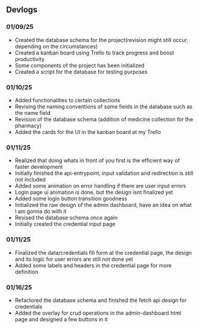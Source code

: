 <h2>Devlogs</h2>
<h3>01/09/25</h3>
<ul>
    <li>Created the database schema for the project(revision might still occur, depending on the circumstances)</li>
    <li>Created a kanban board using Trello to track progress and boost productivity</li>
    <li>Some components of the project has been initialized</li>
    <li>Created a script for the database for testing purposes</li>
</ul>
<h3>01/10/25</h3>
<ul>
    <li>Added functionalities to certain collections</li>
    <li>Revising the naming conventions of some fields in the database such as the name field</li>
    <li>Revision of the database schema (addition of medicine collection for the pharmacy)</li>
    <li>Added the cards for the UI in the kanban board at my Trello</li>
</ul>
<h3>01/11/25</h3>
<ul>
    <li>Realized that doing whats in front of you first is the efficient way of faster development</li>
    <li>Initially finished the api-entrypoint, input validation and redirection is still not included</li>
    <li>Added some animation on error handling if there are user input errors</li>
    <li>Login page ui animation is done, but the design isnt finalized yet</li>
    <li>Added some login button transition goodness</li>
    <li>Initialized the raw design of the admin dashboard, have an idea on what I am gonna do with it</li>
    <li>Revised the database schema once again</li>
    <li>Initially created the credential input page</li>
</ul>
<h3>01/11/25</h3>
<ul>
    <li>Finalized the data/credentials fill form at the credential page, the design and its logic for user errors are still not done yet</li>
    <li>Added some labels and headers in the credential page for more definition</li>
</ul>
<h3>01/16/25</h3>
<ul>
    <li>Refactored the database schema and finished the fetch api design for credentials</li>
    <li>Added the overlay for crud operations in the admin-dashboard html page and designed a few buttons in it</li>
</ul>